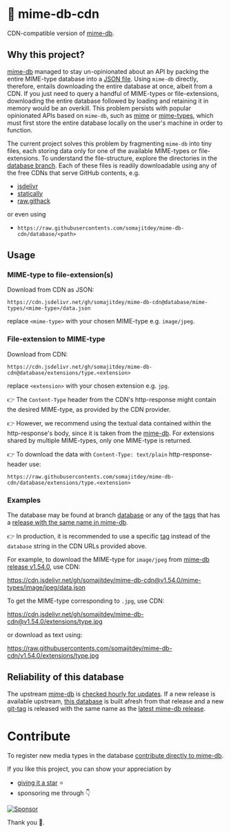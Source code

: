 # 💁 mime-db-cdn
CDN-compatible version of [mime-db](https://github.com/jshttp/mime-db).

## Why this project?
[mime-db](https://github.com/jshttp/mime-db) managed to stay un-opinionated about an API by packing the entire MIME-type database into a [JSON file](https://github.com/jshttp/mime-db/blob/master/db.json). Using `mime-db` directly, therefore, entails downloading the entire database at once, albeit from a CDN. If you just need to query a handful of MIME-types or file-extensions, downloading the entire database followed by loading and retaining it in memory would be an overkill. This problem persists with popular opinionated APIs based on `mime-db`, such as [mime](https://www.npmjs.com/package/mime) or [mime-types](https://www.npmjs.com/package/mime-types), which must first store the entire database locally on the user's machine in order to function.

The current project solves this problem by fragmenting `mime-db` into tiny files, each storing data only for one of the available MIME-types or file-extensions. To understand the file-structure, explore the directories in the [database branch](https://github.com/SomajitDey/mime-db-cdn/tree/database). Each of these files is readily downloadable using any of the free CDNs that serve GitHub contents, e.g.
- [jsdelivr](https://www.jsdelivr.com/?docs=gh)
- [statically](https://github.com/staticallyio/statically)
- [raw.githack](https://raw.githack.com/)

or even using
- `https://raw.githubusercontents.com/somajitdey/mime-db-cdn/database/<path>`

## Usage

### MIME-type to file-extension(s)
Download from CDN as JSON:
```
https://cdn.jsdelivr.net/gh/somajitdey/mime-db-cdn@database/mime-types/<mime-type>/data.json
```
replace `<mime-type>` with your chosen MIME-type e.g. `image/jpeg`.

### File-extension to MIME-type
Download from CDN:
```
https://cdn.jsdelivr.net/gh/somajitdey/mime-db-cdn@database/extensions/type.<extension>
```
replace `<extension>` with your chosen extension e.g. `jpg`.

👉 The `Content-Type` header from the CDN's http-response might contain the desired MIME-type, as provided by the CDN provider.

👉 However, we recommend using the textual data contained within the http-response's body, since it is taken from the [mime-db](https://github.com/jshttp/mime-db). For extensions shared by multiple MIME-types, only one MIME-type is returned.

👉 To download the data with `Content-Type: text/plain` http-response-header use:

```
https://raw.githubusercontents.com/somajitdey/mime-db-cdn/database/extensions/type.<extension>
```

### Examples
The database may be found at branch [database](https://github.com/SomajitDey/mime-db-cdn/tree/database) or any of the [tags](https://github.com/SomajitDey/mime-db-cdn/tags) that has a [release with the same name in mime-db](https://github.com/jshttp/mime-db/tags).

👉 In production, it is recommended to use a specific [tag](https://github.com/SomajitDey/mime-db-cdn/tags) instead of the `database` string in the CDN URLs provided above.

For example, to download the MIME-type for `image/jpeg` from [mime-db release v1.54.0](https://github.com/jshttp/mime-db/releases/tag/v1.54.0), use CDN:

https://cdn.jsdelivr.net/gh/somajitdey/mime-db-cdn@v1.54.0/mime-types/image/jpeg/data.json

To get the MIME-type corresponding to `.jpg`, use CDN:

https://cdn.jsdelivr.net/gh/somajitdey/mime-db-cdn@v1.54.0/extensions/type.jpg

or download as text using:

https://raw.githubusercontents.com/somajitdey/mime-db-cdn/v1.54.0/extensions/type.jpg

## Reliability of this database
The upstream [mime-db](https://github.com/jshttp/mime-db) is [checked hourly for updates](https://github.com/SomajitDey/mime-db-cdn/actions). If a new release is available upstream, [this database](https://github.com/SomajitDey/mime-db-cdn/tree/database) is built afresh from that release and a new [git-tag](https://github.com/SomajitDey/mime-db-cdn/tags) is released with the same name as the [latest mime-db release](https://github.com/jshttp/mime-db/releases).

# Contribute
To register new media types in the database [contribute directly to mime-db](https://github.com/jshttp/mime-db#contributing).

If you like this project, you can show your appreciation by
- [giving it a star](https://github.com/SomajitDey/mime-db-cdn/stargazers) ⭐
-  sponsoring me through 👇

[![Sponsor](https://www.buymeacoffee.com/assets/img/custom_images/yellow_img.png)](https://buymeacoffee.com/SomajitDey)

Thank you 💚.
